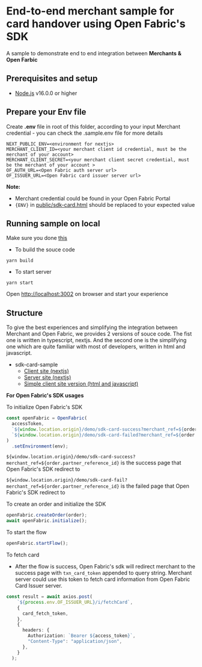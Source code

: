 # End-to-end merchant sample for card handover using Open Fabric's SDK

A sample to demonstrate end to end integration between ****Merchants & Open Farbic****

## Prerequisites and setup

* [Node.js](https://nodejs.org/en/) v16.0.0 or higher

## Prepare your Env file

Create **.env** file in root of this folder, according to your input Merchant credential - you can check the .sample.env file for more details

```shell
NEXT_PUBLIC_ENV=<environment for nextjs>
MERCHANT_CLIENT_ID=<your merchant client id credential, must be the merchant of your account>
MERCHANT_CLIENT_SECRET=<your merchant client secret credential, must be the merchant of your account >
OF_AUTH_URL=<Open Fabric auth server url>
OF_ISSUER_URL=<Open Fabric card issuer server url>
```

**Note:**

* Merchant credential could be found in your Open Fabric Portal
* `{ENV}` in [public/sdk-card.html](./public/sdk-card.html) should be replaced to your expected value

## Running sample on local

Make sure you done [this](#prepare-your-env-file)

* To build the souce code
```shell
yarn build
```

* To start server

```shell
yarn start
```

Open <http://localhost:3002> on browser and start your experience

## Structure

To give the best experiences and simplifying the integration between Merchant and Open Fabric, we provides 2 versions of souce code. The fist one is written in typescript, nextjs. And the second one is the simplifying one which are quite familiar with most of developers, written in html and javascript.

* sdk-card-sample
  * [Client site (nextjs)](pages/demo/sdk-card.tsx)
  * [Server site (nextjs)](pages/api)
  * [Simple client site version (html and javascript)](public/sdk-card.html)


**For Open Fabric's SDK usages**

To initialize Open Fabric's SDK
``` typescript
const openFabric = OpenFabric(
  accessToken,
  `${window.location.origin}/demo/sdk-card-success?merchant_ref=${order.partner_reference_id}`,
  `${window.location.origin}/demo/sdk-card-failed?merchant_ref=${order.partner_reference_id}`
)
  .setEnvironment(env);
```
`${window.location.origin}/demo/sdk-card-success?merchant_ref=${order.partner_reference_id}` is the success page that Open Fabric's SDK redirect to

`${window.location.origin}/demo/sdk-card-fail?merchant_ref=${order.partner_reference_id}` is the failed page that Open Fabric's SDK redirect to

To create an order and initialize the SDK

``` typescript
openFabric.createOrder(order);
await openFabric.initialize();
```

To start the flow
``` typescript
openFabric.startFlow();
```

To fetch card
  * After the flow is success, Open Fabric's sdk will redirect merchant to the success page with `txn_card_token` appended to query string. Merchant server could use this token to fetch card information from Open Fabric Card Issuer server.

``` typescript
const result = await axios.post(
    `${process.env.OF_ISSUER_URL}/i/fetchCard`,
    {
      card_fetch_token,
    },
    {
      headers: {
        Authorization: `Bearer ${access_token}`,
        "Content-Type": "application/json",
      },
    }
  );
```
